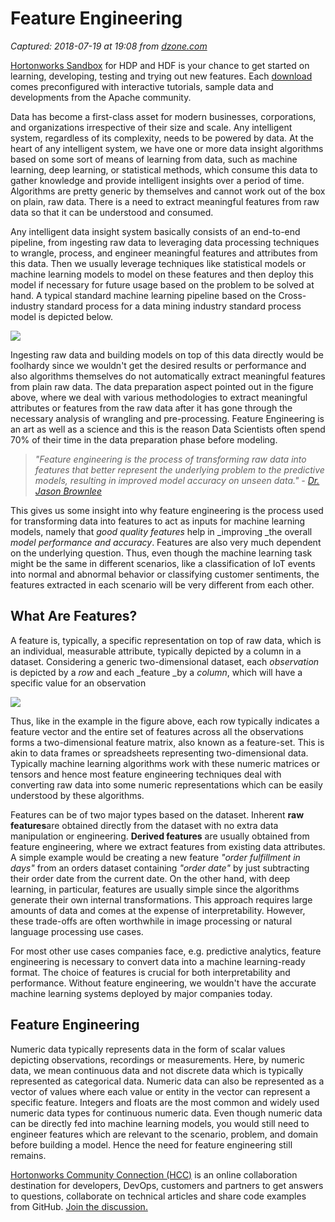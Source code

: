 # Feature Engineering

_Captured: 2018-07-19 at 19:08 from [dzone.com](https://dzone.com/articles/feature-engineering-1?edition=385254&utm_source=Zone%20Newsletter&utm_medium=email&utm_campaign=big%20data%202018-07-19)_

[Hortonworks Sandbox](https://dzone.com/go?i=285437&u=https%3A%2F%2Fhortonworks.com%2Fproducts%2Fsandbox%2F%3Futm_campaign%3Ddzonepre%2Fpostroll%26utm_medium%3Ddisplay%26apos%3B%26utm_source%3Ddzone%26utm_id%3D2216633) for HDP and HDF is your chance to get started on learning, developing, testing and trying out new features. Each [download](https://dzone.com/go?i=285437&u=https%3A%2F%2Fhortonworks.com%2Fproducts%2Fsandbox%2F%3Futm_campaign%3Ddzonepre%2Fpostroll%26utm_medium%3Ddisplay%26apos%3B%26utm_source%3Ddzone%26utm_id%3D2216633) comes preconfigured with interactive tutorials, sample data and developments from the Apache community.

Data has become a first-class asset for modern businesses, corporations, and organizations irrespective of their size and scale. Any intelligent system, regardless of its complexity, needs to be powered by data. At the heart of any intelligent system, we have one or more data insight algorithms based on some sort of means of learning from data, such as machine learning, deep learning, or statistical methods, which consume this data to gather knowledge and provide intelligent insights over a period of time. Algorithms are pretty generic by themselves and cannot work out of the box on plain, raw data. There is a need to extract meaningful features from raw data so that it can be understood and consumed.

Any intelligent data insight system basically consists of an end-to-end pipeline, from ingesting raw data to leveraging data processing techniques to wrangle, process, and engineer meaningful features and attributes from this data. Then we usually leverage techniques like statistical models or machine learning models to model on these features and then deploy this model if necessary for future usage based on the problem to be solved at hand. A typical standard machine learning pipeline based on the Cross-industry standard process for a data mining industry standard process model is depicted below.

![](https://media.licdn.com/dms/image/C5612AQGAYCTrY-Zhwg/article-inline_image-shrink_1500_2232/0?e=2130710400&v=beta&t=sR3tuLBJN3QC-i34ho9s8wKQ_SbmZPv1bjqF8eZ1vQs)

Ingesting raw data and building models on top of this data directly would be foolhardy since we wouldn't get the desired results or performance and also algorithms themselves do not automatically extract meaningful features from plain raw data. The data preparation aspect pointed out in the figure above, where we deal with various methodologies to extract meaningful attributes or features from the raw data after it has gone through the necessary analysis of wrangling and pre-processing. Feature Engineering is an art as well as a science and this is the reason Data Scientists often spend 70% of their time in the data preparation phase before modeling.

> _"Feature engineering is the process of transforming raw data into features that better represent the underlying problem to the predictive models, resulting in improved model accuracy on unseen data." \- [Dr. Jason Brownlee](https://machinelearningmastery.com/discover-feature-engineering-how-to-engineer-features-and-how-to-get-good-at-it/)_

This gives us some insight into why feature engineering is the process used for transforming data into features to act as inputs for machine learning models, namely that _good quality features_ help in _improving _the overall _model performance and accuracy_. Features are also very much dependent on the underlying question. Thus, even though the machine learning task might be the same in different scenarios, like a classification of IoT events into normal and abnormal behavior or classifying customer sentiments, the features extracted in each scenario will be very different from each other.

## **What Are Features?**

A feature is, typically, a specific representation on top of raw data, which is an individual, measurable attribute, typically depicted by a column in a dataset. Considering a generic two-dimensional dataset, each _observation_ is depicted by a _row_ and each _feature _by a _column_, which will have a specific value for an observation

![](https://media.licdn.com/dms/image/C5612AQGQnakQG4PMsQ/article-inline_image-shrink_400_744/0?e=2130710400&v=beta&t=dfZKxA-kjO8UEZ_MQWgdnl5NsZp9pcH4u_ZNPMQFlJY)

Thus, like in the example in the figure above, each row typically indicates a feature vector and the entire set of features across all the observations forms a two-dimensional feature matrix, also known as a feature-set. This is akin to data frames or spreadsheets representing two-dimensional data. Typically machine learning algorithms work with these numeric matrices or tensors and hence most feature engineering techniques deal with converting raw data into some numeric representations which can be easily understood by these algorithms.

Features can be of two major types based on the dataset. Inherent **raw features**are obtained directly from the dataset with no extra data manipulation or engineering. **Derived features** are usually obtained from feature engineering, where we extract features from existing data attributes. A simple example would be creating a new feature _"order fulfillment in days"_ from an orders dataset containing _"order date"_ by just subtracting their order date from the current date. On the other hand, with deep learning, in particular, features are usually simple since the algorithms generate their own internal transformations. This approach requires large amounts of data and comes at the expense of interpretability. However, these trade-offs are often worthwhile in image processing or natural language processing use cases.

For most other use cases companies face, e.g. predictive analytics, feature engineering is necessary to convert data into a machine learning-ready format. The choice of features is crucial for both interpretability and performance. Without feature engineering, we wouldn't have the accurate machine learning systems deployed by major companies today.

## **Feature Engineering**

Numeric data typically represents data in the form of scalar values depicting observations, recordings or measurements. Here, by numeric data, we mean continuous data and not discrete data which is typically represented as categorical data. Numeric data can also be represented as a vector of values where each value or entity in the vector can represent a specific feature. Integers and floats are the most common and widely used numeric data types for continuous numeric data. Even though numeric data can be directly fed into machine learning models, you would still need to engineer features which are relevant to the scenario, problem, and domain before building a model. Hence the need for feature engineering still remains.

[Hortonworks Community Connection (HCC)](https://dzone.com/go?i=293443&u=https%3A%2F%2Fcommunity.hortonworks.com%2Findex.html%3Futm_campaign%3Ddzonepre%2Fpostrollv2%26utm_medium%3D3rd-party-resource%26utm_source%3Ddzone%26utm_id%3D2307295) is an online collaboration destination for developers, DevOps, customers and partners to get answers to questions, collaborate on technical articles and share code examples from GitHub. [Join the discussion.](https://dzone.com/go?i=293443&u=https%3A%2F%2Fcommunity.hortonworks.com%2Findex.html%3Futm_campaign%3Ddzonepre%2Fpostrollv2%26utm_medium%3D3rd-party-resource%26utm_source%3Ddzone%26utm_id%3D2307295)
